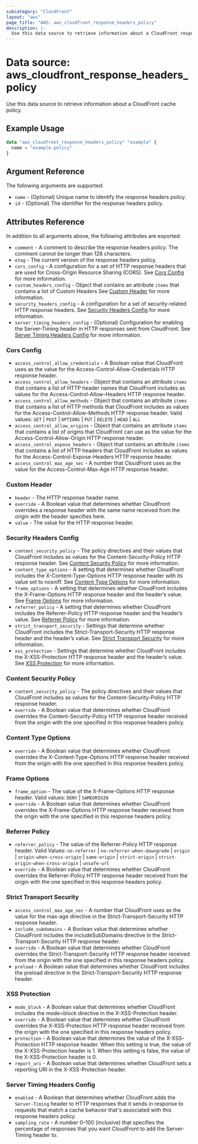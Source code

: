 ```yaml
---
subcategory: "CloudFront"
layout: "aws"
page_title: "AWS: aws_cloudfront_response_headers_policy"
description: |-
  Use this data source to retrieve information about a CloudFront response headers policy.
---
```


# Data source: aws_cloudfront_response_headers_policy

Use this data source to retrieve information about a CloudFront cache policy.

## Example Usage

```terraform
data "aws_cloudfront_response_headers_policy" "example" {
  name = "example-policy"
}
```

## Argument Reference

The following arguments are supported:

* `name` - (Optional) Unique name to identify the response headers policy.
* `id` - (Optional) The identifier for the response headers policy.

## Attributes Reference

In addition to all arguments above, the following attributes are exported:

* `comment` - A comment to describe the response headers policy. The comment cannot be longer than 128 characters.
* `etag` - The current version of the response headers policy.
* `cors_config` - A configuration for a set of HTTP response headers that are used for Cross-Origin Resource Sharing (CORS). See [Cors Config](#cors-config) for more information.
* `custom_headers_config` - Object that contains an attribute `items` that contains a list of Custom Headers See [Custom Header](#custom-header) for more information.
* `security_headers_config` - A configuration for a set of security-related HTTP response headers. See [Security Headers Config](#security-headers-config) for more information.
* `server_timing_headers_config` - (Optional) Configuration for enabling the Server-Timing header in HTTP responses sent from CloudFront. See [Server Timing Headers Config](#server-timing-headers-config) for more information.

### Cors Config

* `access_control_allow_credentials` - A Boolean value that CloudFront uses as the value for the Access-Control-Allow-Credentials HTTP response header.
* `access_control_allow_headers` - Object that contains an attribute `items` that contains a list of HTTP header names that CloudFront includes as values for the Access-Control-Allow-Headers HTTP response header.
* `access_control_allow_methods` - Object that contains an attribute `items` that contains a list of HTTP methods that CloudFront includes as values for the Access-Control-Allow-Methods HTTP response header. Valid values: `GET` | `POST` | `OPTIONS` | `PUT` | `DELETE` | `HEAD` | `ALL`
* `access_control_allow_origins` - Object that contains an attribute `items` that contains a list of origins that CloudFront can use as the value for the Access-Control-Allow-Origin HTTP response header.
* `access_control_expose_headers` - Object that contains an attribute `items` that contains a list of HTTP headers that CloudFront includes as values for the Access-Control-Expose-Headers HTTP response header.
* `access_control_max_age_sec` - A number that CloudFront uses as the value for the Access-Control-Max-Age HTTP response header.

### Custom Header

* `header` - The HTTP response header name.
* `override` - A Boolean value that determines whether CloudFront overrides a response header with the same name received from the origin with the header specifies here.
* `value` - The value for the HTTP response header.

### Security Headers Config

* `content_security_policy` - The policy directives and their values that CloudFront includes as values for the Content-Security-Policy HTTP response header. See [Content Security Policy](#content-security-policy) for more information.
* `content_type_options` - A setting that determines whether CloudFront includes the X-Content-Type-Options HTTP response header with its value set to nosniff. See [Content Type Options](#content-type-options) for more information.
* `frame_options` - A setting that determines whether CloudFront includes the X-Frame-Options HTTP response header and the header’s value. See [Frame Options](#frame-options) for more information.
* `referrer_policy` - A setting that determines whether CloudFront includes the Referrer-Policy HTTP response header and the header’s value. See [Referrer Policy](#referrer-policy) for more information.
* `strict_transport_security` - Settings that determine whether CloudFront includes the Strict-Transport-Security HTTP response header and the header’s value. See [Strict Transport Security](#strict-transport-security) for more information.
* `xss_protection` - Settings that determine whether CloudFront includes the X-XSS-Protection HTTP response header and the header’s value. See [XSS Protection](#xss-protection) for more information.

### Content Security Policy

* `content_security_policy` - The policy directives and their values that CloudFront includes as values for the Content-Security-Policy HTTP response header.
* `override` - A Boolean value that determines whether CloudFront overrides the Content-Security-Policy HTTP response header received from the origin with the one specified in this response headers policy.

### Content Type Options

* `override` - A Boolean value that determines whether CloudFront overrides the X-Content-Type-Options HTTP response header received from the origin with the one specified in this response headers policy.

### Frame Options

* `frame_option` - The value of the X-Frame-Options HTTP response header. Valid values: `DENY` | `SAMEORIGIN`
* `override` - A Boolean value that determines whether CloudFront overrides the X-Frame-Options HTTP response header received from the origin with the one specified in this response headers policy.

### Referrer Policy

* `referrer_policy` - The value of the Referrer-Policy HTTP response header. Valid Values: `no-referrer` | `no-referrer-when-downgrade` | `origin` | `origin-when-cross-origin` | `same-origin` | `strict-origin` | `strict-origin-when-cross-origin` | `unsafe-url`
* `override` - A Boolean value that determines whether CloudFront overrides the Referrer-Policy HTTP response header received from the origin with the one specified in this response headers policy.

### Strict Transport Security

* `access_control_max_age_sec` - A number that CloudFront uses as the value for the max-age directive in the Strict-Transport-Security HTTP response header.
* `include_subdomains` - A Boolean value that determines whether CloudFront includes the includeSubDomains directive in the Strict-Transport-Security HTTP response header.
* `override` - A Boolean value that determines whether CloudFront overrides the Strict-Transport-Security HTTP response header received from the origin with the one specified in this response headers policy.
* `preload` - A Boolean value that determines whether CloudFront includes the preload directive in the Strict-Transport-Security HTTP response header.

### XSS Protection

* `mode_block` - A Boolean value that determines whether CloudFront includes the mode=block directive in the X-XSS-Protection header.
* `override` - A Boolean value that determines whether CloudFront overrides the X-XSS-Protection HTTP response header received from the origin with the one specified in this response headers policy.
* `protection` - A Boolean value that determines the value of the X-XSS-Protection HTTP response header. When this setting is true, the value of the X-XSS-Protection header is 1. When this setting is false, the value of the X-XSS-Protection header is 0.
* `report_uri` - A Boolean value that determines whether CloudFront sets a reporting URI in the X-XSS-Protection header.

### Server Timing Headers Config

* `enabled` - A Boolean that determines whether CloudFront adds the `Server-Timing` header to HTTP responses that it sends in response to requests that match a cache behavior that's associated with this response headers policy.
* `sampling_rate` - A number 0–100 (inclusive) that specifies the percentage of responses that you want CloudFront to add the Server-Timing header to.
